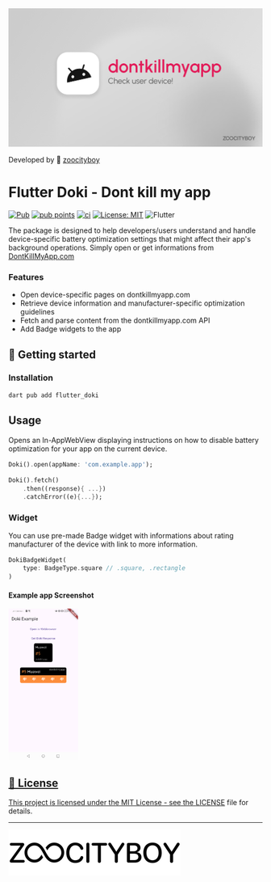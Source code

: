 <img alt="Doki Dont kill my app!" src="https://raw.githubusercontent.com/zoocityboy/flutter_doki/main/assets/doki.png">
<br>

Developed by 🦏 [zoocityboy][zoocityboy_link]

# Flutter Doki - Dont kill my app

[![Pub](https://img.shields.io/pub/v/flutter_doki.svg?style=flat-square)](https://pub.dev/packages/flutter_doki)
[![pub points](https://img.shields.io/pub/points/flutter_doki?style=flat-square&color=2E8B57&label=pub%20points)](https://pub.dev/packages/flutter_doki/score)
[![ci](https://github.com/zoocityboy/flutter_doki/actions/workflows/ci.yaml/badge.svg?style=flat-square)](https://github.com/zoocityboy/flutter_doki/actions/workflows/ci.yaml)
[![License: MIT](https://img.shields.io/badge/license-MIT-purple.svg?style=flat-square)](https://opensource.org/licenses/MIT)
![Flutter](https://img.shields.io/badge/Flutter-02569B?styleflat-square&logo=flutter&logoColor=white)


The package is designed to help developers/users understand and handle device-specific
battery optimization settings that might affect their app's background operations.
Simply open or get informations from [DontKillMyApp.com](https://dontkillmyapp.com)

### Features
* Open device-specific pages on dontkillmyapp.com
* Retrieve device information and manufacturer-specific optimization guidelines
* Fetch and parse content from the dontkillmyapp.com API
* Add Badge widgets to the app

## 🚀  Getting started

### Installation

```bash
dart pub add flutter_doki
```

## Usage

Opens an In-AppWebView displaying instructions on how to disable battery optimization for your app on the current device.

```dart
Doki().open(appName: 'com.example.app');
```

```dart
Doki().fetch()
    .then((response){ ...})
    .catchError((e){...});
```

### Widget
You can use pre-made Badge widget with informations about rating manufacturer of the device with link to more information.

```dart
DokiBadgeWidget(
    type: BadgeType.square // .square, .rectangle
)
```
#### Example app Screenshot
<a href=""><img alt="Flutter developer Zoocityboy" src="https://raw.githubusercontent.com/zoocityboy/flutter_doki/main/assets/flutter_01.png" height="300">

## 📝 License

This project is licensed under the MIT License - see the [LICENSE](LICENSE) file for details.

-------------------

<picture>
  <source media="(prefers-color-scheme: dark)" srcset="https://raw.githubusercontent.com/zoocityboy/zoo_brand/main/styles/README/zoocityboy_light.png">
  <img alt="Flutter developer Zoocityboy" src="https://raw.githubusercontent.com/zoocityboy/zoo_brand/main/styles/README/zoocityboy_dark.png">
</picture>


[logo_black]:https://raw.githubusercontent.com/zoocityboy/zoo_brand/main/styles/README/zoocityboy_dark.png#gh-light-mode-only
[logo_white]: https://raw.githubusercontent.com/zoocityboy/zoo_brand/main/styles/README/zoocityboy_light.png#gh-dark-mode-only
[zoocityboy_link]: https://github.com/zoocityboy
[zoocityboy_link_dark]: https://github.com/zoocityboy#gh-dark-mode-only
[zoocityboy_link_light]: https://github.com/zoocityboy#gh-light-mode-only